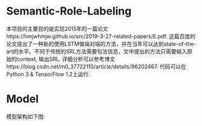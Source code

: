 # Semantic-Role-Labeling
本项目的主要目的是实现2015年的一篇论文https://hmjwhmjw.github.io/src/2019-3-27-related-papers/E.pdf. 这篇百度的论文提出了一种新的使用LSTM做端对端的方法，并在当年可以达到state-of-the-art的水平。不同于传统的SRL方法需要句法信息，文中提出的方法只需要输入原始的context, 输出SRL. 详细分析可以参考博文https://blog.csdn.net/m0_37722110/article/details/96202467. 代码可以在Python 3 & TensorFlow 1.2上运行.
# Model
模型架构如下图:
